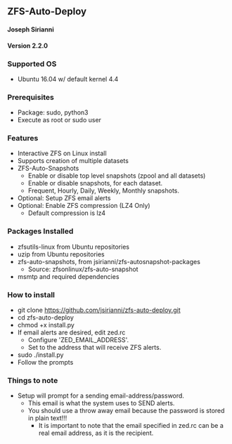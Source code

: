 ## ZFS-Auto-Deploy
#### Joseph Sirianni
#### Version 2.2.0

### Supported OS
  - Ubuntu 16.04 w/ default kernel 4.4

### Prerequisites
  - Package: sudo, python3
  - Execute as root or sudo user

### Features
  - Interactive ZFS on Linux install
  - Supports creation of multiple datasets
  - ZFS-Auto-Snapshots
    - Enable or disable top level snapshots (zpool and all datasets)
    - Enable or disable snapshots, for each dataset.
    - Frequent, Hourly, Daily, Weekly, Monthly snapshots.
  - Optional: Setup ZFS email alerts
  - Optional: Enable ZFS compression (LZ4 Only)
    - Default compression is lz4

### Packages Installed
  - zfsutils-linux from Ubuntu repositories
  - uzip from Ubuntu repositories
  - zfs-auto-snapshots, from jsirianni/zfs-autosnapshot-packages
    - Source: zfsonlinux/zfs-auto-snapshot
  - msmtp and required dependencies


### How to install
  - git clone https://github.com/jsirianni/zfs-auto-deploy.git
  - cd zfs-auto-deploy
  - chmod +x install.py
  - If email alerts are desired, edit zed.rc
    - Configure 'ZED_EMAIL_ADDRESS'.
    - Set to the address that will receive ZFS alerts.
  - sudo ./install.py
  - Follow the prompts

### Things to note
  - Setup will prompt for a sending email-address/password.
    - This email is what the system uses to SEND alerts.
    - You should use a throw away email because the password is stored in plain text!!!
      - It is important to note that the email specified in zed.rc can be a real email address, as it is the recipient.
